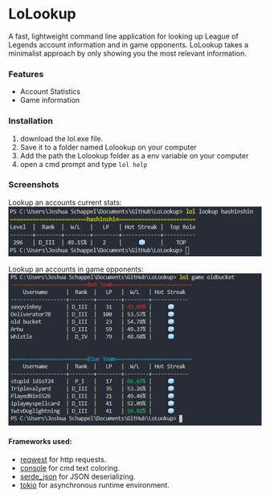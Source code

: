 # LoLookup
A fast, lightweight command line application for looking up League of Legends account information and in game opponents.
LoLookup takes a minimalist approach by only showing you the most relevant information.


### Features
- Account Statistics
- Game information

### Installation
1) download the lol.exe file.
2) Save it to a folder named Lolookup on your computer
3) Add the path the Lolookup folder as a env variable on your computer 
4) open a cmd prompt and type ```lol help```

### Screenshots
Lookup an accounts current stats:<br/>
![lookup](images/lookup.PNG)


Lookup an accounts in game opponents:<br/>
![game](images/game.PNG)


#### Frameworks used:
- [reqwest](https://github.com/seanmonstar/reqwest) for http requests.
- [console](https://github.com/mitsuhiko/console) for cmd text coloring.
- [serde_json](https://github.com/serde-rs/json) for JSON deserializing.
- [tokio](https://github.com/tokio-rs/tokio) for asynchronous runtime environment.